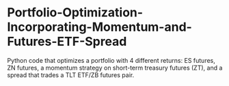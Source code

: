 # Portfolio-Optimization-Incorporating-Momentum-and-Futures-ETF-Spread
Python code that optimizes a portfolio with 4 different returns: ES futures, ZN futures, a momentum strategy on short-term treasury futures (ZT), and a spread that trades a TLT ETF/ZB futures pair.
